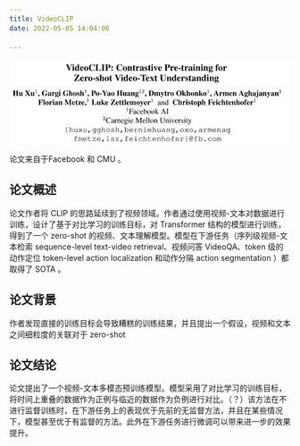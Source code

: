 ```yaml
---
title: VideoCLIP
date: 2022-05-05 14:04:00

---
```


![image-20220505140702073](https://raw.githubusercontent.com/Moriarty12138/PictureBed/main/img/202205051407184.png)

论文来自于Facebook 和 CMU 。



## 论文概述

论文作者将 CLIP 的思路延续到了视频领域。作者通过使用视频-文本对数据进行训练，设计了基于对比学习的训练目标，对 Transformer 结构的模型进行训练，得到了一个 zero-shot 的视频、文本理解模型。模型在下游任务（序列级视频-文本检索 sequence-level text-video retrieval、视频问答  VideoQA、token 级的动作定位 token-level action localization 和动作分隔 action segmentation ）都取得了 SOTA 。

## 论文背景

作者发现直接的训练目标会导致糟糕的训练结果，并且提出一个假设，视频和文本之间细粒度的关联对于 zero-shot 









## 论文结论

论文提出了一个视频-文本多模态预训练模型。模型采用了对比学习的训练目标，将时间上重叠的数据作为正例与临近的数据作为负例进行对比。（？）该方法在不进行监督训练时，在下游任务上的表现优于先前的无监督方法，并且在某些情况下，模型甚至优于有监督的方法。此外在下游任务进行微调可以带来进一步的效果提升。



